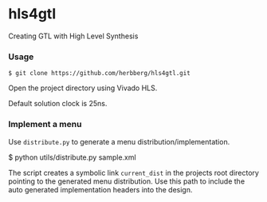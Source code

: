 # hls4gtl
Creating GTL with High Level Synthesis

### Usage

    $ git clone https://github.com/herbberg/hls4gtl.git

Open the project directory using Vivado HLS.

Default solution clock is 25ns.

### Implement a menu

Use ```distribute.py``` to generate a menu distribution/implementation.

  $ python utils/distribute.py sample.xml

The script creates a symbolic link ```current_dist``` in the projects root
directory pointing to the generated menu distribution. Use this path to include
the auto generated implementation headers into the design.

